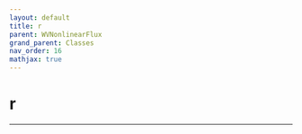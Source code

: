```yaml
---
layout: default
title: r
parent: WVNonlinearFlux
grand_parent: Classes
nav_order: 16
mathjax: true
---
```


#  r




---

